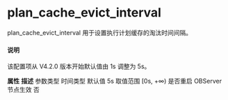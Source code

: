 # plan_cache_evict_interval 


plan_cache_evict_interval 用于设置执行计划缓存的淘汰时间间隔。

<main id="notice" type='explain'>
  <h4>说明</h4>
  <p>该配置项从 V4.2.0 版本开始默认值由 1s 调整为 5s。</p>
</main

|      **属性**      |  **描述**   |
|------------------|-----------|
| 参数类型             | 时间类型      |
| 默认值              | 5s       |
| 取值范围             | \[0s, +∞) |
| 是否重启 OBServer 节点生效 | 否         |



